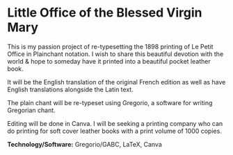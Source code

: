 # Little Office of the Blessed Virgin Mary

This is my passion project of re-typesetting the 1898 printing of Le Petit Office in Plainchant notation. I wish to share this beautiful devotion with the world & hope to someday have it printed into a beautiful pocket leather book. 

It will be the English translation of the original French edition as well as have English translations alongside the Latin text.

The plain chant will be re-typeset using Gregorio, a software for writing Gregorian chant.

Editing will be done in Canva. I will be seeking a printing company who can do printing for soft cover leather books with a print volume of 1000 copies.

**Technology/Software:** Gregorio/GABC, LaTeX, Canva
